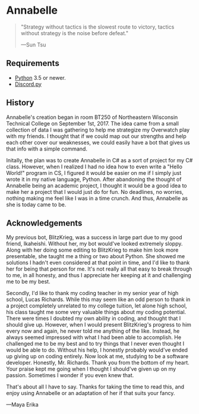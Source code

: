 Annabelle
====================

> "Strategy without tactics is the slowest route to victory, tactics without strategy is the noise before defeat."
>
> —Sun Tsu




Requirements
--------------------

* [Python]() 3.5 or newer.
* [Discord.py](https://github.com/Rapptz/discord.py)


History
--------------------

Annabelle's creation began in room BT250 of Northeastern Wisconsin Technical College on September 1st, 2017. The idea came from a small collection of data I was gathering to help me strategize my Overwatch play with my friends. I thought that if we could map out our strengths and help each other cover our weaknesses, we could easily have a bot that gives us that info with a simple command. 

Initally, the plan was to create Annabelle in C# as a sort of project for my C# class. However, when I realized I had no idea how to even write a "Hello World!" program in CS, I figured it would be easier on me if I simply just wrote it in my native language, Python. After abandoning the thought of Annabelle being an academic project, I thought it would be a good idea to make her a project that I would just do for fun. No deadlines, no worries, nothing making me feel like I was in a time crunch. And thus, Annabelle as she is today came to be. 

Acknowledgements
--------------------
My previous bot, BlitzKrieg, was a success in large part due to my good friend, Ikaheishi. Without her, my bot would've looked extremely sloppy. Along with her doing some editing to BlitzKrieg to make him look more presentable, she taught me a thing or two about Python. She showed me solutions I hadn't even considered at that point in time, and I'd like to thank her for being that person for me. It's not really all that easy to break through to me, in all honesty, and thus I appreciate her keeping at it and challenging me to be my best.

Secondly, I'd like to thank my coding teacher in my senior year of high school, Lucas Richards. While this may seem like an odd person to thank in a project completely unrelated to my college tuition, let alone high school, his class taught me some very valuable things about my coding potential. There were times I doubted my own ability in coding, and thought that I should give up. However, when I would present BlitzKrieg's progress to him every now and again, he never told me anything of the like. Instead, he always seemed impressed with what I had been able to accomplish. He challenged me to be my best and to try things that I never even thought I would be able to do. Without his help, I honestly probably would've ended up giving up on coding entirely. Now look at me, studying to be a software developer. Honestly, Mr. Richards. Thank you from the bottom of my heart. Your praise kept me going when I thought I should've given up on my passion. Sometimes I wonder if you even knew that.

That's about all I have to say. Thanks for taking the time to read this, and enjoy using Annabelle or an adaptation of her if that suits your fancy.

—Maya Erika
